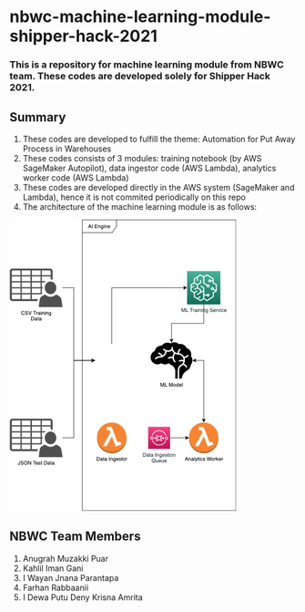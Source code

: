 # nbwc-machine-learning-module-shipper-hack-2021
### This is a repository for machine learning module from NBWC team. These codes are developed solely for Shipper Hack 2021.

## Summary
1. These codes are developed to fulfill the theme: Automation for Put Away Process in Warehouses
2. These codes consists of 3 modules: training notebook (by AWS SageMaker Autopilot), data ingestor code (AWS Lambda), analytics worker code (AWS Lambda)
3. These codes are developed directly in the AWS system (SageMaker and Lambda), hence it is not commited periodically on this repo
4. The architecture of the machine learning module is as follows:

![plot](./attachments/arch-ml.png)

## NBWC Team Members
1. Anugrah Muzakki Puar
2. Kahlil Iman Gani
3. I Wayan Jnana Parantapa
4. Farhan Rabbaanii
5. I Dewa Putu Deny Krisna Amrita
